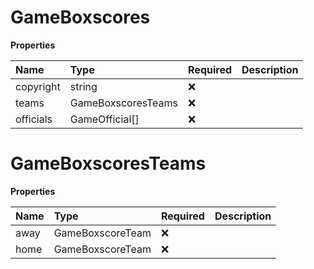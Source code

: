 # GameBoxscores

**Properties**

| Name      | Type               | Required | Description |
| :-------- | :----------------- | :------- | :---------- |
| copyright | string             | ❌       |             |
| teams     | GameBoxscoresTeams | ❌       |             |
| officials | GameOfficial[]     | ❌       |             |

# GameBoxscoresTeams

**Properties**

| Name | Type             | Required | Description |
| :--- | :--------------- | :------- | :---------- |
| away | GameBoxscoreTeam | ❌       |             |
| home | GameBoxscoreTeam | ❌       |             |

<!-- This file was generated by liblab | https://liblab.com/ -->
